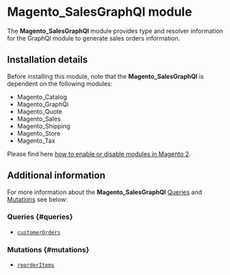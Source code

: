 # Magento_SalesGraphQl module

The **Magento_SalesGraphQl** module provides type and resolver information for the GraphQl module to generate sales orders information.

## Installation details

Before installing this module, note that the **Magento_SalesGraphQl** is dependent on the following modules:

- Magento_Catalog
- Magento_GraphQl
- Magento_Quote
- Magento_Sales
- Magento_Shipping
- Magento_Store
- Magento_Tax

Please find here [how to enable or disable modules in Magento 2](https://devdocs.magento.com/guides/v2.4/install-gde/install/cli/install-cli-subcommands-enable.html).

## Additional information

For more information about the **Magento_SalesGraphQl** [Queries](#queries) and [Mutations](#mutations) see below:

### Queries {#queries}

- [`customerOrders`](https://devdocs.magento.com/guides/v2.4/graphql/queries/customer-orders.html)

### Mutations {#mutations}

- [`reorderItems`](https://devdocs.magento.com/guides/v2.4/graphql/mutations/reorder-items.html)
